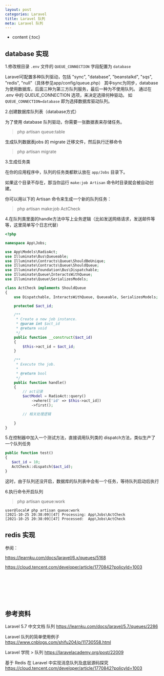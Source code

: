 ```yaml
---
layout: post
categories: Laravel
title: Laravel 队列
meta: Laravel 队列
---
```

* content
{:toc}

## database 实现

1.修改根目录 `.env` 文件的 `QUEUE_CONNECTION` 字段配置为 `database`

Laravel可配置多种队列驱动，包括 "sync", "database", "beanstalkd", "sqs", "redis", "null"（具体参见app/config/queue.php）
其中sync为同步，database为使用数据库，后面三种为第三方队列服务，最后一种为不使用队列。
通过在 .env 中的 QUEUE_CONNECTION 选项，来决定选择何种驱动。
如 `QUEUE_CONNECTION=database` 即为选择数据库驱动队列。

2.创建数据库队列表（database方式）

为了使用 database 队列驱动，你需要一张数据表来存储任务。

> php artisan queue:table

生成队列数据表jobs 的 migrate 迁移文件，然后执行迁移命令

> php artisan migrate

3.生成任务类

在你的应用程序中，队列的任务类都默认放在 `app/Jobs` 目录下。

如果这个目录不存在，那当你运行 `make:job Artisan` 命令时目录就会被自动创建。

你可以用以下的 Artisan 命令来生成一个新的队列任务：

> php artisan make:job ActCheck

4.在队列类里面的handle方法中写上业务逻辑（比如发送网络请求，发送邮件等等，这里简单写个日志代替）

```php
<?php

namespace App\Jobs;

use App\Models\RadioAct;
use Illuminate\Bus\Queueable;
use Illuminate\Contracts\Queue\ShouldBeUnique;
use Illuminate\Contracts\Queue\ShouldQueue;
use Illuminate\Foundation\Bus\Dispatchable;
use Illuminate\Queue\InteractsWithQueue;
use Illuminate\Queue\SerializesModels;

class ActCheck implements ShouldQueue
{
    use Dispatchable, InteractsWithQueue, Queueable, SerializesModels;

    protected $act_id;

    /**
     * Create a new job instance.
     * @param int $act_id
     * @return void
     */
    public function __construct($act_id)
    {
        $this->act_id = $act_id;
    }

    /**
     * Execute the job.
     *
     * @return bool
     */
    public function handle()
    {
        // act记录
        $actModel = RadioAct::query()
            ->where(['id' => $this->act_id])
            ->first();

        // 相关处理逻辑
        
    }
}
```

5.在控制器中加入一个测试方法，直接调用队列类的 dispatch方法，类似生产了一个队列任务
 
 ```php
public function test()
{
    $act_id = 10;
    ActCheck::dispatch($act_id);
}
```

这时，由于队列还没开启，数据库的队列表中会有一个任务，等待队列启动后执行

6.执行命令开启队列

> php artisan queue:work

```
user@local# php artisan queue:work
[2021-10-25 20:38:09][47] Processing: App\Jobs\ActCheck
[2021-10-25 20:38:09][47] Processed:  App\Jobs\ActCheck
```

## redis 实现

参阅：

<https://learnku.com/docs/laravel/6.x/queues/5168>

<https://cloud.tencent.com/developer/article/1770842?policyId=1003>











<br/><br/><br/><br/><br/>
## 参考资料

Laravel 5.7 中文文档 队列 <https://learnku.com/docs/laravel/5.7/queues/2286>

Laravel 队列的简单使用例子 <https://www.cnblogs.com/shifu204/p/11730558.html>

Laravel 学院 > 队列 <https://laravelacademy.org/post/22009>

基于 Redis 在 Laravel 中实现消息队列及底层源码探究 <https://cloud.tencent.com/developer/article/1770842?policyId=1003>

